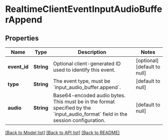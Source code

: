 # RealtimeClientEventInputAudioBufferAppend
## Properties

| Name | Type | Description | Notes |
|------------ | ------------- | ------------- | -------------|
| **event\_id** | **String** | Optional client-generated ID used to identify this event. | [optional] [default to null] |
| **type** | **String** | The event type, must be &#x60;input_audio_buffer.append&#x60;. | [default to null] |
| **audio** | **String** | Base64-encoded audio bytes. This must be in the format specified by the  &#x60;input_audio_format&#x60; field in the session configuration.  | [default to null] |

[[Back to Model list]](../README.md#documentation-for-models) [[Back to API list]](../README.md#documentation-for-api-endpoints) [[Back to README]](../README.md)

